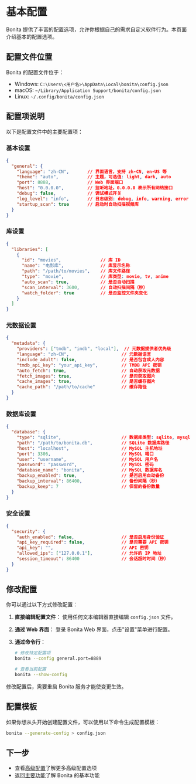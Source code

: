# 基本配置

Bonita 提供了丰富的配置选项，允许你根据自己的需求自定义软件行为。本页面介绍基本的配置选项。

## 配置文件位置

Bonita 的配置文件位于：

- Windows: `C:\Users\<用户名>\AppData\Local\bonita\config.json`
- macOS: `~/Library/Application Support/bonita/config.json`
- Linux: `~/.config/bonita/config.json`

## 配置项说明

以下是配置文件中的主要配置项：

### 基本设置

```json
{
  "general": {
    "language": "zh-CN",       // 界面语言，支持 zh-CN, en-US 等
    "theme": "auto",           // 主题，可选值: light, dark, auto
    "port": 8888,              // Web 界面端口
    "host": "0.0.0.0",         // 监听地址，0.0.0.0 表示所有网络接口
    "debug": false,            // 调试模式开关
    "log_level": "info",       // 日志级别: debug, info, warning, error
    "startup_scan": true       // 启动时自动扫描视频库
  }
}
```

### 库设置

```json
{
  "libraries": [
    {
      "id": "movies",               // 库 ID
      "name": "电影库",              // 库显示名称
      "path": "/path/to/movies",    // 库文件路径
      "type": "movie",              // 库类型: movie, tv, anime
      "auto_scan": true,            // 是否自动扫描
      "scan_interval": 3600,        // 自动扫描间隔（秒）
      "watch_folder": true          // 是否监控文件夹变化
    }
  ]
}
```

### 元数据设置

```json
{
  "metadata": {
    "providers": ["tmdb", "imdb", "local"],  // 元数据提供者优先级
    "language": "zh-CN",                    // 元数据语言
    "include_adult": false,                 // 是否包含成人内容
    "tmdb_api_key": "your_api_key",         // TMDB API 密钥
    "auto_fetch": true,                     // 自动获取元数据
    "fetch_images": true,                   // 是否获取图片
    "cache_images": true,                   // 是否缓存图片
    "cache_path": "/path/to/cache"          // 缓存路径
  }
}
```

### 数据库设置

```json
{
  "database": {
    "type": "sqlite",                       // 数据库类型: sqlite, mysql
    "path": "/path/to/bonita.db",           // SQLite 数据库路径
    "host": "localhost",                    // MySQL 主机地址
    "port": 3306,                           // MySQL 端口
    "user": "username",                     // MySQL 用户名
    "password": "password",                 // MySQL 密码
    "database_name": "bonita",              // MySQL 数据库名
    "backup_enabled": true,                 // 是否启用自动备份
    "backup_interval": 86400,               // 备份间隔（秒）
    "backup_keep": 7                        // 保留的备份数量
  }
}
```

### 安全设置

```json
{
  "security": {
    "auth_enabled": false,                  // 是否启用身份验证
    "api_key_required": false,              // 是否需要 API 密钥
    "api_key": "",                          // API 密钥
    "allowed_ips": ["127.0.0.1"],           // 允许的 IP 地址
    "session_timeout": 86400                // 会话超时时间（秒）
  }
}
```

## 修改配置

你可以通过以下方式修改配置：

1. **直接编辑配置文件**：
   使用任何文本编辑器直接编辑 `config.json` 文件。

2. **通过 Web 界面**：
   登录 Bonita Web 界面，点击"设置"菜单进行配置。

3. **通过命令行**：
   ```bash
   # 修改特定配置项
   bonita --config general.port=8889
   
   # 查看当前配置
   bonita --show-config
   ```

修改配置后，需要重启 Bonita 服务才能使变更生效。

## 配置模板

如果你想从头开始创建配置文件，可以使用以下命令生成配置模板：

```bash
bonita --generate-config > config.json
```

## 下一步

- 查看[高级配置](./advanced-config.md)了解更多高级配置选项
- 返回[主要功能](./features.md)了解 Bonita 的基本功能 